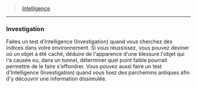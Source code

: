 ﻿---
!Generic
Id: abilities_intelligence_hd.md#investigation
ParentLink: abilities_intelligence_hd.md#intelligence
Name: Investigation
ParentName: Intelligence
NameLevel: 3
---
> [Intelligence](hd_abilities_intelligence.md)

---

### Investigation

Faites un test d'Intelligence (Investigation) quand vous cherchez des indices dans votre environnement. Si vous réussissez, vous pouvez deviner où un objet a été caché, déduire de l'apparence d'une blessure l'objet qui l'a causée ou, dans un tunnel, déterminer quel point faible pourrait permettre de le faire s'effondrer. Vous pouvez aussi faire un test d'Intelligence (Investigation) quand vous lisez des parchemins antiques afin d'y découvrir une information dissimulée.

